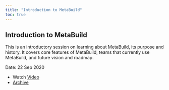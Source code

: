 ```yaml
---
title: "Introduction to MetaBuild"
toc: true
---
```


## Introduction to MetaBuild

This is an introductory session on learning about MetaBuild, its purpose and history. It covers core features of MetaBuild, teams that currently use MetaBuild, and future vision and roadmap.

Date: 22 Sep 2020 

* Watch [Video](https://bluejeans.com/playback/s/91QTIhR6PwBlD0IzIWnRPzp1DPdh2d8yUqmjt25TsJ7fPyxiZhH8lSXuWdil7zKA)
* [Archive](https://artifactory.corp.adobe.com/artifactory/generic-metabuild-files-dev/documentation/learning/01_Intro_to_MetaBuild_09-22-2020/recording.mp4)
